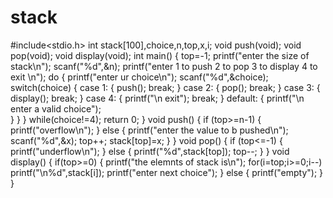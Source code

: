 # stack
#include<stdio.h>
int stack[100],choice,n,top,x,i;
void push(void);
void pop(void);
void display(void);
int main()
{
    top=-1;
    printf("enter the size of stack\n");
    scanf("%d",&n);
    printf("enter 1 to push 2 to pop 3 to display 4 to exit \n");
    do
    {
       printf("enter ur choice\n");
    scanf("%d",&choice);
    switch(choice)
    {
        case 1:
        {
            push();
            break;
        }
         case 2:
        {
            pop();
            break;
        }
         case 3:
        {
            display();
            break;
        }
                 case 4:
        {
            printf("\n exit");
            break;
        }
        default:
        {
          printf("\n enter a valid choice");   
        }
    }
    }
    while(choice!=4);
    return 0;
}
    void push()
    {
        if (top>=n-1)
        {
            printf("overflow\n");
            }
            else
            {
            printf("enter the value to b pushed\n");
            scanf("%d",&x);
            top++;
            stack[top]=x;
            }
    }
            void pop()
            {
                 if (top<=-1)
                 {
                     printf("underflow\n");
                 }
                 else
                 {
                     printf("%d",stack[top]);
                     top--;
                 }
            }
                 void display()
                 {
                     if(top>=0)
                     {
                         printf("the elemnts of stack is\n");
                         for(i=top;i>=0;i--)
                         printf("\n%d",stack[i]);
                          printf("enter next choice");
                     }
                     else
                     {
                         printf("empty");
                     }
                 }
